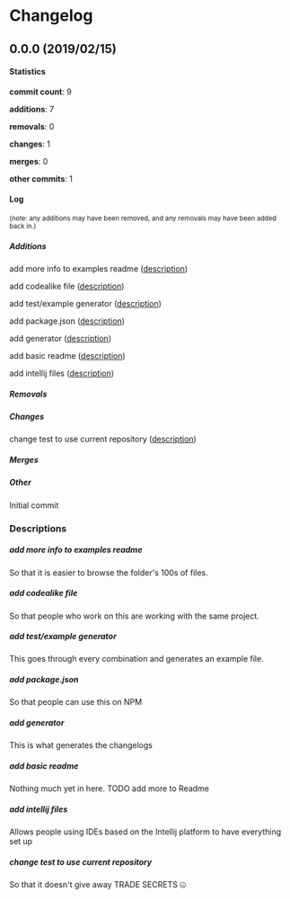 # Changelog
## 0.0.0 (2019/02/15)
#### Statistics
**commit count**: 9

**additions**: 7

**removals**: 0

**changes**: 1

**merges**: 0

**other commits**: 1

#### Log
<small>(note: any additions may have been removed, and any removals may have been added back in.)</small>
##### Additions
 add more info to examples readme ([description](#add-more-info-to-examples-readme-30))

 add codealike file ([description](#add-codealike-file-30))

 add test/example generator ([description](#add-testexample-generator-30))

 add package.json ([description](#add-packagejson-30))

 add generator ([description](#add-generator-30))

 add basic readme ([description](#add-basic-readme-30))

 add intellij files ([description](#add-intellij-files-30))

##### Removals

##### Changes
 change test to use current repository ([description](#change-test-to-use-current-repository-30))

##### Merges

##### Other
 Initial commit

### Descriptions
##### add more info to examples readme
So that it is easier to browse the folder's 100s of files.
##### add codealike file
So that people who work on this are working with the same project.
##### add test/example generator
This goes through every combination and generates an example file.
##### add package.json
So that people can use this on NPM
##### add generator
This is what generates the changelogs
##### add basic readme
Nothing much yet in here. TODO add more to Readme
##### add intellij files
Allows people using IDEs based on the Intellij platform to have everything set up
##### change test to use current repository
So that it doesn't give away TRADE SECRETS 🤐
